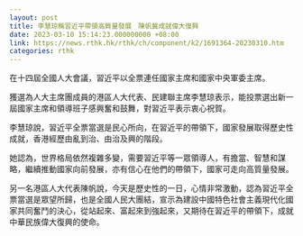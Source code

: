 ```yaml
---
layout: post
title: 李慧琼稱習近平帶領高質量發展　陳帆冀成就偉大復興
date: 2023-03-10 15:14:23.000000000 +08:00
link: https://news.rthk.hk/rthk/ch/component/k2/1691364-20230310.htm
categories: rthk
---
```


在十四屆全國人大會議，習近平以全票連任國家主席和國家中央軍委主席。

獲選為人大主席團成員的港區人大代表、民建聯主席李慧琼表示，能投票選出新一屆國家主席和領導班子感興奮和鼓舞，對習近平表示衷心祝賀。

李慧琼說，習近平全票當選是民心所向，在習近平的帶領下，國家發展取得歷史性成就，香港經歷由亂到治、由治及興的階段。

她認為，世界格局依然複雜多變，需要習近平等一眾領導人，有擔當、智慧和謀略，繼續推動國家向前發展，亦有信心在他們的帶領下，國家可走向高質量發展。

另一名港區人大代表陳帆說，今天是歷史性的一日，心情非常激動，認為習近平全票當選是眾望所歸，也是全國人民大團結，宣示為建設中國特色社會主義現代化國家共同奮鬥的決心，從站起來、富起來到強起來，又期待在習近平的帶領下，成就中華民族偉大復興的使命。
